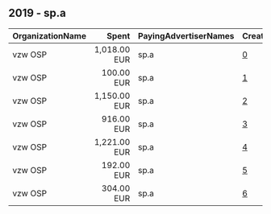 ## 2019 - sp.a 
|OrganizationName|Spent|PayingAdvertiserNames|CreativeUrls|Impressions|Genders|AgeBrackets|CountryCodes|BillingAddresses|CandidateBallotInformation|
|:---|---:|:---|:---|---:|:---|:---|:---|:---|:---|
|vzw OSP|1,018.00 EUR|sp.a|[0](https://www.snap.com/political-ads/asset/a037ca9ba2d510ea4c92f83728a8f544e0787c3443b8429dc77eb8365ab1dd76?mediaType=mp4)|355,463||18-34|belgium|BE||
|vzw OSP|100.00 EUR|sp.a|[1](https://www.snap.com/political-ads/asset/a98bee06cb74353307c2d3ab6fb0301e88c1fde27770e1625070fb1405226d22?mediaType=mp4)|88,010||18-25|belgium|BE||
|vzw OSP|1,150.00 EUR|sp.a|[2](https://www.snap.com/political-ads/asset/c5f7d7ad502d4a57aec5c788f086a058e5de34d28fe26d79d58f1fcdcf43345e?mediaType=mp4)|463,143||18-34|belgium|BE||
|vzw OSP|916.00 EUR|sp.a|[3](https://www.snap.com/political-ads/asset/c94481bc634429e4cbeb2ebe1da0d29170c0cf8195b87bf470de05396a31ba7c?mediaType=mp4)|422,873||18-34|belgium|BE||
|vzw OSP|1,221.00 EUR|sp.a|[4](https://www.snap.com/political-ads/asset/83c2d877a579edd26f41602c55fa287d8b908cd5528c8e20a59f67f239f6753c?mediaType=mp4)|564,865||18-34|belgium|BE||
|vzw OSP|192.00 EUR|sp.a|[5](https://www.snap.com/political-ads/asset/5c2cb63a25c66220d84ee15127aac30eb979372400d22a1abd9fd792541ac05a?mediaType=mp4)|115,409||18-34|belgium|BE||
|vzw OSP|304.00 EUR|sp.a|[6](https://www.snap.com/political-ads/asset/c04584fb90877b0ba8a5a7c539c4df12dfc1caa41224c6a54ec599911c7086f9?mediaType=mp4)|244,910||18-25|belgium|BE||
